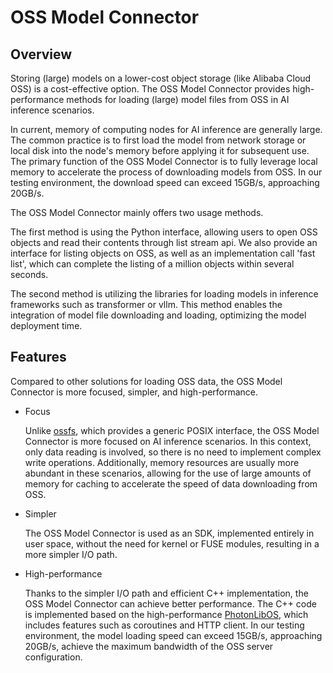 
# OSS Model Connector

## Overview

Storing (large) models on a lower-cost object storage (like Alibaba Cloud OSS) is a cost-effective option. The OSS Model Connector provides high-performance methods for loading (large) model files from OSS in AI inference scenarios.

In current, memory of computing nodes for AI inference are generally large. The common practice is to first load the model from network storage or local disk into the node's memory before applying it for subsequent use.
The primary function of the OSS Model Connector is to fully leverage local memory to accelerate the process of downloading models from OSS.
In our testing environment, the download speed can exceed 15GB/s, approaching 20GB/s.

The OSS Model Connector mainly offers two usage methods.

The first method is using the Python interface, allowing users to open OSS objects and read their contents through list stream api.
We also provide an interface for listing objects on OSS, as well as an implementation call 'fast list', which can complete the listing of a million objects within several seconds.

The second method is utilizing the libraries for loading models in inference frameworks such as transformer or vllm. This method enables the integration of model file downloading and loading, optimizing the model deployment time.

## Features

Compared to other solutions for loading OSS data, the OSS Model Connector is more focused, simpler, and high-performance.

- Focus

    Unlike [ossfs](https://github.com/aliyun/ossfs), which provides a generic POSIX interface, the OSS Model Connector is more focused on AI inference scenarios. In this context, only data reading is involved, so there is no need to implement complex write operations. Additionally, memory resources are usually more abundant in these scenarios, allowing for the use of large amounts of memory for caching to accelerate the speed of data downloading from OSS.

- Simpler

    The OSS Model Connector is used as an SDK, implemented entirely in user space, without the need for kernel or FUSE modules, resulting in a more simpler I/O path.

- High-performance

    Thanks to the simpler I/O path and efficient C++ implementation, the OSS Model Connector can achieve better performance. The C++ code is implemented based on the high-performance [PhotonLibOS](https://github.com/alibaba/PhotonLibOS), which includes features such as coroutines and HTTP client. In our testing environment, the model loading speed can exceed 15GB/s, approaching 20GB/s, achieve the maximum bandwidth of the OSS server configuration.
